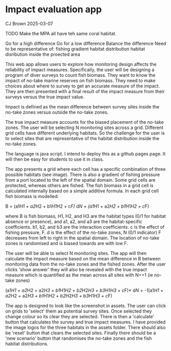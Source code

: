 # Impact evaluation app

CJ Brown 2025-03-07

TODO
Make the MPA all have teh same coral habitat. 

Go for a high difference
Go for a low difference
Balance the difference
Need to be representative of:
fishing gradient
habitat distribution
habitat disribution inside the proected area



This web app allows users to explore how monitoring design affects the reliability of impact measures. Specifically, the user will be designing a program of diver surveys to count fish biomass. They want to know the impact of no-take marine reserves on fish biomass. They need to make choices about where to survey to get an accurate measure of the impact. They are then presented with a final result of the impact measure from their surveys versus the true impact value.

Impact is defined as the mean difference between survey sites inside the no-take zones versus outside the no-take zones. 

The true impact measure accounts for the biased placement of the no-take zones. The user will be selecting N monitoring sites across a grid. Different grid cells have different underlying habitats. So the challenge for the user is to select sites that are representative of the habitat distribution inside the no-take zones. 

The language is java script. I intend to deploy this as a github pages page. It will then be easy for students to use it in class. 

The app presents a grid where each cell has a specific combination of three possible habitats (see image). There is also a gradient of fishing pressure from a port located to the left of the spatial domain. Some grid cells are protected, whereas others are fished. The fish biomass in a grid cell is calculated internally based on a simple additive formula. In each grid cell fish biomass is modelled: 

B = (a1*H1 + a2*H2 +  b1*H1*H2 + c*F)*  d*N + (a1*H1 + a2*H2 + b1*H1*H2 + c*F)

where B is fish biomass, H1, H2, and H3 are the habitat types (0/1 for habitat absence or presence), and a1, a2, and a3 are the habitat-specific coefficients. b1, b2, and b3 are the interaction coefficients. c is the effect of fishing pressure, F. d is the effect of the no-take zones, N (0/1 indicator)
F decreases from left to right in the spatial domain. The location of no-take zones is randomised and is biased towards are with low F. 

The user will be able to select N monitoring sites. The app will then calculate the impact measure based on the mean difference in B between monitoring data from the no-take zones and the fished zones. After the user clicks 'show answer' they will also be revealed with the true impact measure which is quantified as the mean across all sites with N==1 (ie no-take zones)

(a1*H1 + a2*H2 + a2*H3 +  b1*H1*H2 + b2*H2*H3 + b3*H1*H3 + c*F)* d*N + -1*(a1*H1 + a2*H2 + a2*H3 +  b1*H1*H2 + b2*H2*H3 + b3*H1*H3 + c*F) 

The app is designed to look like the screenshot in assets. The user can click on grids to 'select' them as potential survey sites. Once selected they change colour so its clear they are selected. There is then a 'calculate' button that calculates the survey and true impact measures. I have provided the image logos for the three habitats in the assets folder. There should also be 'reset' button that clears the selected sites. Finally there should be a 'new scenario' button that randomises the no-take zones and the fish habitat distributions.